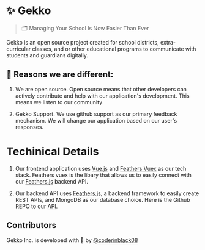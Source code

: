 # ✨ Gekko
> 🗂 Managing Your School Is Now Easier Than Ever

Gekko is an open source project created for school districts, extra-curricular classes, and or other educational programs to communicate with students and guardians digitally.

## 📌 Reasons we are different:

1. We are open source. Open source means that other developers can actively contribute and help with our application's development. This means we listen to our community

2. Gekko Support. We use github support as our primary feedback mechanism. We will change our application based on our user's responses.

# Techinical Details

1. Our frontend application uses [Vue.js](https://vuejs.org) and [Feathers Vuex](https://vuex.feathersjs.org) as our tech stack. Feathers vuex is the libary that allows us to easily connect with our [Feathers.js](https://feathersjs.org) backend API.

2. Our backend API uses [Feathers.js](https://feathersjs.org), a backend framework to easily create REST APIs, and MongoDB as our database choice. Here is the Github REPO to our [API](https://github.com/coderinblack08/gekko-api).

## Contributors

Gekko Inc. is developed with 💖 by [@coderinblack08](https://github.com/coderinblack08)